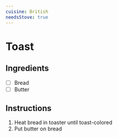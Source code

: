 ```yaml
---
cuisine: British
needsStove: true
---
```


# Toast
## Ingredients 
- [ ] Bread
- [ ] Butter

## Instructions
1. Heat bread in toaster until toast-colored
2. Put butter on bread